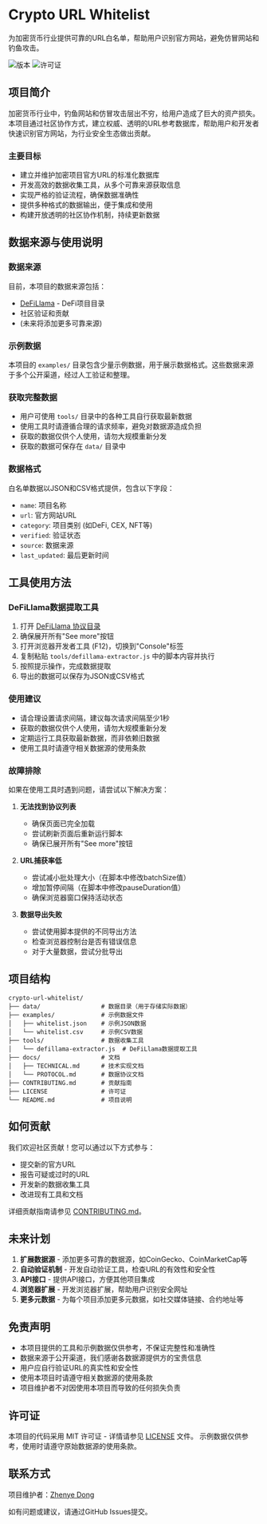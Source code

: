 # Crypto URL Whitelist

为加密货币行业提供可靠的URL白名单，帮助用户识别官方网站，避免仿冒网站和钓鱼攻击。

![版本](https://img.shields.io/badge/版本-0.1.0-blue)
![许可证](https://img.shields.io/badge/许可证-MIT-green)

## 项目简介

加密货币行业中，钓鱼网站和仿冒攻击层出不穷，给用户造成了巨大的资产损失。本项目通过社区协作方式，建立权威、透明的URL参考数据库，帮助用户和开发者快速识别官方网站，为行业安全生态做出贡献。

### 主要目标

- 建立并维护加密项目官方URL的标准化数据库
- 开发高效的数据收集工具，从多个可靠来源获取信息
- 实现严格的验证流程，确保数据准确性
- 提供多种格式的数据输出，便于集成和使用
- 构建开放透明的社区协作机制，持续更新数据

## 数据来源与使用说明

### 数据来源

目前，本项目的数据来源包括：

- [DeFiLlama](https://defillama.com/directory) - DeFi项目目录
- 社区验证和贡献
- (未来将添加更多可靠来源)

### 示例数据

本项目的 `examples/` 目录包含少量示例数据，用于展示数据格式。这些数据来源于多个公开渠道，经过人工验证和整理。

### 获取完整数据

- 用户可使用 `tools/` 目录中的各种工具自行获取最新数据
- 使用工具时请遵循合理的请求频率，避免对数据源造成负担
- 获取的数据仅供个人使用，请勿大规模重新分发
- 获取的数据可保存在 `data/` 目录中

### 数据格式

白名单数据以JSON和CSV格式提供，包含以下字段：

- `name`: 项目名称
- `url`: 官方网站URL
- `category`: 项目类别 (如DeFi, CEX, NFT等)
- `verified`: 验证状态
- `source`: 数据来源
- `last_updated`: 最后更新时间

## 工具使用方法

### DeFiLlama数据提取工具

1. 打开 [DeFiLlama 协议目录](https://defillama.com/directory)
2. 确保展开所有"See more"按钮
3. 打开浏览器开发者工具 (F12)，切换到"Console"标签
4. 复制粘贴 `tools/defillama-extractor.js` 中的脚本内容并执行
5. 按照提示操作，完成数据提取
6. 导出的数据可以保存为JSON或CSV格式

### 使用建议

- 请合理设置请求间隔，建议每次请求间隔至少1秒
- 获取的数据仅供个人使用，请勿大规模重新分发
- 定期运行工具获取最新数据，而非依赖旧数据
- 使用工具时请遵守相关数据源的使用条款

### 故障排除

如果在使用工具时遇到问题，请尝试以下解决方案：

1. **无法找到协议列表**
   - 确保页面已完全加载
   - 尝试刷新页面后重新运行脚本
   - 确保已展开所有"See more"按钮

2. **URL捕获率低**
   - 尝试减小批处理大小（在脚本中修改batchSize值）
   - 增加暂停间隔（在脚本中修改pauseDuration值）
   - 确保浏览器窗口保持活动状态

3. **数据导出失败**
   - 尝试使用脚本提供的不同导出方法
   - 检查浏览器控制台是否有错误信息
   - 对于大量数据，尝试分批导出

## 项目结构

```
crypto-url-whitelist/
├── data/                 # 数据目录（用于存储实际数据）
├── examples/             # 示例数据文件
│   ├── whitelist.json    # 示例JSON数据
│   └── whitelist.csv     # 示例CSV数据
├── tools/                # 数据收集工具
│   └── defillama-extractor.js  # DeFiLlama数据提取工具
├── docs/                 # 文档
│   ├── TECHNICAL.md      # 技术实现文档
│   └── PROTOCOL.md       # 数据协议文档
├── CONTRIBUTING.md       # 贡献指南
├── LICENSE               # 许可证
└── README.md             # 项目说明
```

## 如何贡献

我们欢迎社区贡献！您可以通过以下方式参与：

- 提交新的官方URL
- 报告可疑或过时的URL
- 开发新的数据收集工具
- 改进现有工具和文档

详细贡献指南请参见 [CONTRIBUTING.md](CONTRIBUTING.md)。

## 未来计划

1. **扩展数据源** - 添加更多可靠的数据源，如CoinGecko、CoinMarketCap等
2. **自动验证机制** - 开发自动验证工具，检查URL的有效性和安全性
3. **API接口** - 提供API接口，方便其他项目集成
4. **浏览器扩展** - 开发浏览器扩展，帮助用户识别安全网址
5. **更多元数据** - 为每个项目添加更多元数据，如社交媒体链接、合约地址等

## 免责声明

- 本项目提供的工具和示例数据仅供参考，不保证完整性和准确性
- 数据来源于公开渠道，我们感谢各数据源提供方的宝贵信息
- 用户应自行验证URL的真实性和安全性
- 使用本项目时请遵守相关数据源的使用条款
- 项目维护者不对因使用本项目而导致的任何损失负责

## 许可证

本项目的代码采用 MIT 许可证 - 详情请参见 [LICENSE](LICENSE) 文件。
示例数据仅供参考，使用时请遵守原始数据源的使用条款。

## 联系方式

项目维护者：[Zhenye Dong](https://github.com/dongzhenye)

如有问题或建议，请通过GitHub Issues提交。
